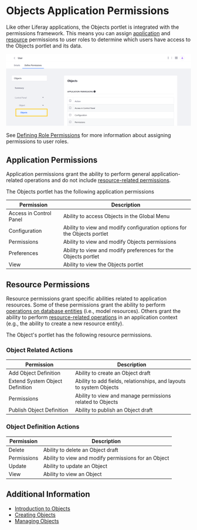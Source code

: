 # Objects Application Permissions

Like other Liferay applications, the Objects portlet is integrated with the permissions framework. This means you can assign [application](#application-permissions) and [resource](#resource-permissions) permissions to user roles to determine which users have access to the Objects portlet and its data.

![Assign Objects permissions when defining role permissions.](./objects-application-permissions/images/01.png)

See [Defining Role Permissions](../../../users-and-permissions/roles-and-permissions/defining-role-permissions.md) for more information about assigning permissions to user roles.

## Application Permissions

Application permissions grant the ability to perform general application-related operations and do not include [resource-related permissions](#object-resource-permissions).

The Objects portlet has the following application permissions

| Permission | Description |
| --- | --- |
| Access in Control Panel | Ability to access Objects in the Global Menu |
| Configuration | Ability to view and modify configuration options for the Objects portlet |
| Permissions | Ability to view and modify Objects permissions |
| Preferences | Ability to view and modify preferences for the Objects portlet |
| View | Ability to view the Objects portlet |

## Resource Permissions

Resource permissions grant specific abilities related to application resources. Some of these permissions grant the ability to perform [operations on database entities](#object-definition-actions) (i.e., model resources). Others grant the ability to perform [resource-related operations](#object-related-actions) in an application context (e.g., the ability to create a new resource entity).

The Object's portlet has the following resource permissions.

### Object Related Actions

| Permission | Description |
| --- | --- |
| Add Object Definition | Ability to create an Object draft |
| Extend System Object Definition | Ability to add fields, relationships, and layouts to system Objects |
| Permissions | Ability to view and manage permissions related to Objects |
| Publish Object Definition | Ability to publish an Object draft |

### Object Definition Actions

| Permission | Description |
| --- | --- |
| Delete | Ability to delete an Object draft |
| Permissions | Ability to view and modify permissions for an Object |
| Update | Ability to update an Object |
| View | Ability to view an Object |

## Additional Information

* [Introduction to Objects](./introduction-to-objects.md)
* [Creating Objects](./creating-and-managing-objects/creating-objects.md)
* [Managing Objects](./creating-and-managing-objects/managing-objects.md)
